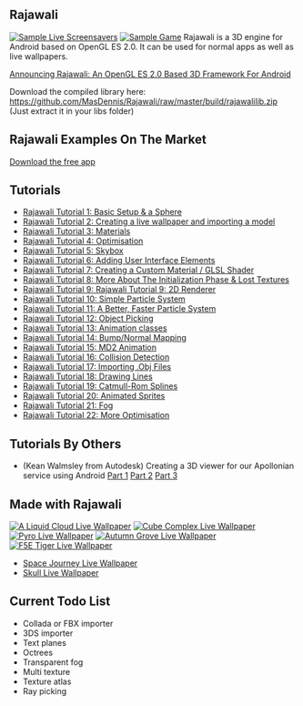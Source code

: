 ## Rajawali

[![Sample Live Screensavers](http://www.rozengain.com/files/rajawali/rajawali-3d-can-jet.jpg)](http://www.rozengain.com/blog/2011/08/23/announcing-rajawali-an-opengl-es-2-0-based-3d-framework-for-android/)
[![Sample Game](http://www.rozengain.com/files/spotlights/rajawali-game.jpg)](http://www.rozengain.com/blog/2011/08/23/announcing-rajawali-an-opengl-es-2-0-based-3d-framework-for-android/)
Rajawali is a 3D engine for Android based on OpenGL ES 2.0. It can be used for normal apps as well as live wallpapers.

[Announcing Rajawali: An OpenGL ES 2.0 Based 3D Framework For Android](http://www.rozengain.com/blog/2011/08/23/announcing-rajawali-an-opengl-es-2-0-based-3d-framework-for-android/)

Download the compiled library here: https://github.com/MasDennis/Rajawali/raw/master/build/rajawalilib.zip
(Just extract it in your libs folder)

## Rajawali Examples On The Market

[Download the free app](https://market.android.com/details?id=com.monyetmabuk.rajawali.tutorials)

## Tutorials

* [Rajawali Tutorial 1: Basic Setup & a Sphere](http://www.rozengain.com/blog/2011/08/24/rajawali-tutorial-1-basic-setup-a-sphere/)
* [Rajawali Tutorial 2: Creating a live wallpaper and importing a model](http://www.rozengain.com/blog/2011/08/25/rajawali-tutorial-2-creating-a-live-wallpaper-and-importing-a-model/)
* [Rajawali Tutorial 3: Materials](http://www.rozengain.com/blog/2011/12/05/rajawali-tutorial-3-materials/)
* [Rajawali Tutorial 4: Optimisation](http://www.rozengain.com/blog/2012/01/16/rajawali-tutorial-4-optimisation/)
* [Rajawali Tutorial 5: Skybox](http://www.rozengain.com/blog/2012/02/15/rajawali-tutorial-5-skybox/)
* [Rajawali Tutorial 6: Adding User Interface Elements](http://www.rozengain.com/blog/2012/02/17/rajawali-tutorial-6-adding-user-interface-elements/)
* [Rajawali Tutorial 7: Creating a Custom Material / GLSL Shader](http://www.rozengain.com/blog/2012/02/22/rajawali-tutorial-7-creating-a-custom-material-glsl-shader/)
* [Rajawali Tutorial 8: More About The Initialization Phase & Lost Textures](http://www.rozengain.com/blog/2012/02/22/rajawali-tutorial-8-more-about-the-initialization-phase-lost-textures/)
* [Rajawali Tutorial 9: Rajawali Tutorial 9: 2D Renderer](http://www.rozengain.com/blog/2012/02/22/rajawali-tutorial-9-2d-renderer/)
* [Rajawali Tutorial 10: Simple Particle System](http://www.rozengain.com/blog/2012/02/23/rajawali-tutorial-10-simple-particle-system/)
* [Rajawali Tutorial 11: A Better, Faster Particle System](http://www.rozengain.com/blog/2012/02/27/rajawali-tutorial-11-a-better-faster-particle-system/)
* [Rajawali Tutorial 12: Object Picking](http://www.rozengain.com/blog/2012/03/23/rajawali-tutorial-12-object-picking/)
* [Rajawali Tutorial 13: Animation classes](http://www.rozengain.com/blog/2012/03/26/rajawali-tutorial-12-animation-classes/)
* [Rajawali Tutorial 14: Bump/Normal Mapping](http://www.rozengain.com/blog/2012/03/26/rajawali-tutorial-13-bumpnormal-mapping/)
* [Rajawali Tutorial 15: MD2 Animation](http://www.rozengain.com/blog/2012/04/04/rajawali-tutorial-15-md2-animation/)
* [Rajawali Tutorial 16: Collision Detection](http://www.rozengain.com/blog/2012/04/13/rajawali-tutorial-16-collision-detection/)
* [Rajawali Tutorial 17: Importing .Obj Files](http://www.rozengain.com/blog/2012/04/13/rajawali-tutorial-17-importing-obj-files/)
* [Rajawali Tutorial 18: Drawing Lines](http://www.rozengain.com/blog/2012/04/26/rajawali-tutorial-18-drawing-lines/)
* [Rajawali Tutorial 19: Catmull-Rom Splines](http://www.rozengain.com/blog/2012/04/26/rajawali-tutorial-19-catmull-rom-splines/)
* [Rajawali Tutorial 20: Animated Sprites](http://www.rozengain.com/blog/2012/04/26/rajawali-tutorial-20-animated-sprites/)
* [Rajawali Tutorial 21: Fog](http://www.rozengain.com/blog/2012/05/02/rajawali-tutorial-21-fog/)
* [Rajawali Tutorial 22: More Optimisation](http://www.rozengain.com/blog/2012/05/03/rajawali-tutorial-22-more-optimisation/)

## Tutorials By Others
* (Kean Walmsley from Autodesk) Creating a 3D viewer for our Apollonian service using Android [Part 1](http://through-the-interface.typepad.com/through_the_interface/2012/04/creating-a-3d-viewer-for-our-apollonian-service-using-android-part-1.html) [Part 2](http://through-the-interface.typepad.com/through_the_interface/2012/05/creating-a-3d-viewer-for-our-apollonian-service-using-android-part-2.html) [Part 3](http://through-the-interface.typepad.com/through_the_interface/2012/05/creating-a-3d-viewer-for-our-apollonian-service-using-android-part-3.html)

## Made with Rajawali

[![A Liquid Cloud Live Wallpaper](http://www.rozengain.com/files/rajawali/a_liquid_cloud_live_wallpaper.png)](https://market.android.com/details?id=com.formisk.aliquidcloud.free)
[![Cube Complex Live Wallpaper](http://www.rozengain.com/files/rajawali/cube_complex_live_wallpaper.png)](https://play.google.com/store/apps/details?id=com.ToxicBakery.lwp.cubecomplexfree)
[![Pyro Live Wallpaper](https://play.google.com/store/apps/details?id=com.pyroliveFREE)](hhttps://play.google.com/store/apps/details?id=com.pyroliveFREE)
[![Autumn Grove Live Wallpaper](http://www.rozengain.com/files/rajawali/autumn_grove_live_wallpaper.png)](https://play.google.com/store/apps/details?id=com.PM.AutumnGrove3DFREE)
[![F5E Tiger Live Wallpaper](http://www.rozengain.com/files/rajawali/pyro.jpg)](https://market.android.com/details?id=com.monyetmabuk.livewallpapers.f5tiger)

* [Space Journey Live Wallpaper](https://market.android.com/details?id=com.monyetmabuk.livewallpapers.spacejourney)
* [Skull Live Wallpaper](https://market.android.com/details?id=com.monyetmabuk.wallpapers.skull)

## Current Todo List
* Collada or FBX importer
* 3DS importer
* Text planes
* Octrees
* Transparent fog
* Multi texture
* Texture atlas
* Ray picking